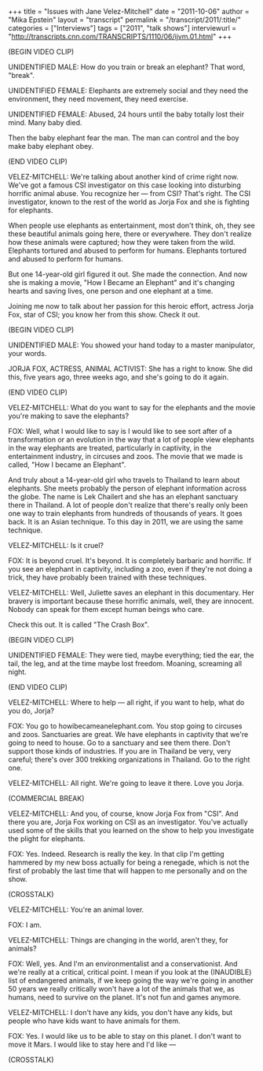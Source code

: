 +++
title = "Issues with Jane Velez-Mitchell"
date = "2011-10-06"
author = "Mika Epstein"
layout = "transcript"
permalink = "/transcript/2011/:title/"
categories = ["Interviews"]
tags = ["2011", "talk shows"]
interviewurl = "http://transcripts.cnn.com/TRANSCRIPTS/1110/06/ijvm.01.html"
+++

(BEGIN VIDEO CLIP)

UNIDENTIFIED MALE: How do you train or break an elephant? That word, "break". 

UNIDENTIFIED FEMALE: Elephants are extremely social and they need the environment, they need movement, they need exercise. 

UNIDENTIFIED FEMALE: Abused, 24 hours until the baby totally lost their mind. Many baby died. 

Then the baby elephant fear the man. The man can control and the boy make baby elephant obey. 

(END VIDEO CLIP)

VELEZ-MITCHELL: We're talking about another kind of crime right now. We've got a famous CSI investigator on this case looking into disturbing horrific animal abuse. You recognize her &#8212; from CSI? That's right. The CSI investigator, known to the rest of the world as Jorja Fox and she is fighting for elephants.

When people use elephants as entertainment, most don't think, oh, they see these beautiful animals going here, there or everywhere. They don't realize how these animals were captured; how they were taken from the wild. Elephants tortured and abused to perform for humans. Elephants tortured and abused to perform for humans.

But one 14-year-old girl figured it out. She made the connection. And now she is making a movie, "How I Became an Elephant" and it's changing hearts and saving lives, one person and one elephant at a time.

Joining me now to talk about her passion for this heroic effort, actress Jorja Fox, star of CSI; you know her from this show. Check it out. 

(BEGIN VIDEO CLIP)

UNIDENTIFIED MALE: You showed your hand today to a master manipulator, your words. 

JORJA FOX, ACTRESS, ANIMAL ACTIVIST: She has a right to know. She did this, five years ago, three weeks ago, and she's going to do it again. 

(END VIDEO CLIP)

VELEZ-MITCHELL: What do you want to say for the elephants and the movie you're making to save the elephants? 

FOX: Well, what I would like to say is I would like to see sort after of a transformation or an evolution in the way that a lot of people view elephants in the way elephants are treated, particularly in captivity, in the entertainment industry, in circuses and zoos. The movie that we made is called, "How I became an Elephant".

And truly about a 14-year-old girl who travels to Thailand to learn about elephants. She meets probably the person of elephant information across the globe. The name is Lek Chailert and she has an elephant sanctuary there in Thailand. A lot of people don't realize that there's really only been one way to train elephants from hundreds of thousands of years. It goes back. It is an Asian technique. To this day in 2011, we are using the same technique. 

VELEZ-MITCHELL: Is it cruel? 

FOX: It is beyond cruel. It's beyond. It is completely barbaric and horrific. If you see an elephant in captivity, including a zoo, even if they're not doing a trick, they have probably been trained with these techniques. 

VELEZ-MITCHELL: Well, Juliette saves an elephant in this documentary. Her bravery is important because these horrific animals, well, they are innocent. Nobody can speak for them except human beings who care.

Check this out. It is called "The Crash Box". 

(BEGIN VIDEO CLIP)

UNIDENTIFIED FEMALE: They were tied, maybe everything; tied the ear, the tail, the leg, and at the time maybe lost freedom. Moaning, screaming all night. 

(END VIDEO CLIP)

VELEZ-MITCHELL: Where to help &#8212; all right, if you want to help, what do you do, Jorja? 

FOX: You go to howibecameanelephant.com. You stop going to circuses and zoos. Sanctuaries are great. We have elephants in captivity that we're going to need to house. Go to a sanctuary and see them there. Don't support those kinds of industries. If you are in Thailand be very, very careful; there's over 300 trekking organizations in Thailand. Go to the right one.

VELEZ-MITCHELL: All right. We're going to leave it there. Love you Jorja.

(COMMERCIAL BREAK)

VELEZ-MITCHELL: And you, of course, know Jorja Fox from "CSI". And there you are, Jorja Fox working on CSI as an investigator. You've actually used some of the skills that you learned on the show to help you investigate the plight for elephants. 

FOX: Yes. Indeed. Research is really the key. In that clip I'm getting hammered by my new boss actually for being a renegade, which is not the first of probably the last time that will happen to me personally and on the show. 

(CROSSTALK)

VELEZ-MITCHELL: You're an animal lover.

FOX: I am.

VELEZ-MITCHELL: Things are changing in the world, aren't they, for animals? 

FOX: Well, yes. And I'm an environmentalist and a conservationist. And we're really at a critical, critical point. I mean if you look at the (INAUDIBLE) list of endangered animals, if we keep going the way we're going in another 50 years we really critically won't have a lot of the animals that we, as humans, need to survive on the planet. It's not fun and games anymore. 

VELEZ-MITCHELL: I don't have any kids, you don't have any kids, but people who have kids want to have animals for them. 

FOX: Yes. I would like us to be able to stay on this planet. I don't want to move it Mars. I would like to stay here and I'd like &#8212; 

(CROSSTALK)  
